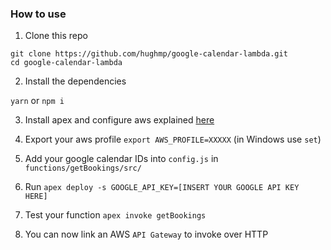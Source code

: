### How to use  

1. Clone this repo  

`git clone https://github.com/hughmp/google-calendar-lambda.git`  
`cd google-calendar-lambda`  

2. Install the dependencies  

`yarn` or `npm i`  

3. Install apex and configure aws explained [here](http://apex.run/)  

4. Export your aws profile `export AWS_PROFILE=XXXXX` (in Windows use `set`)  

5. Add your google calendar IDs into `config.js` in `functions/getBookings/src/`  

5. Run `apex deploy -s GOOGLE_API_KEY=[INSERT YOUR GOOGLE API KEY HERE]`  

6. Test your function `apex invoke getBookings`  

7. You can now link an AWS `API Gateway` to invoke over HTTP  